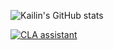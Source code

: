 ![Kailin's GitHub stats](https://github-readme-stats.vercel.app/api?username=kailinr&show_icons=true&theme=radical)


[![CLA assistant](https://cla-assistant.io/readme/badge/flashbots/mev-boost-relay)](https://cla-assistant.io/flashbots/mev-boost-relay)
